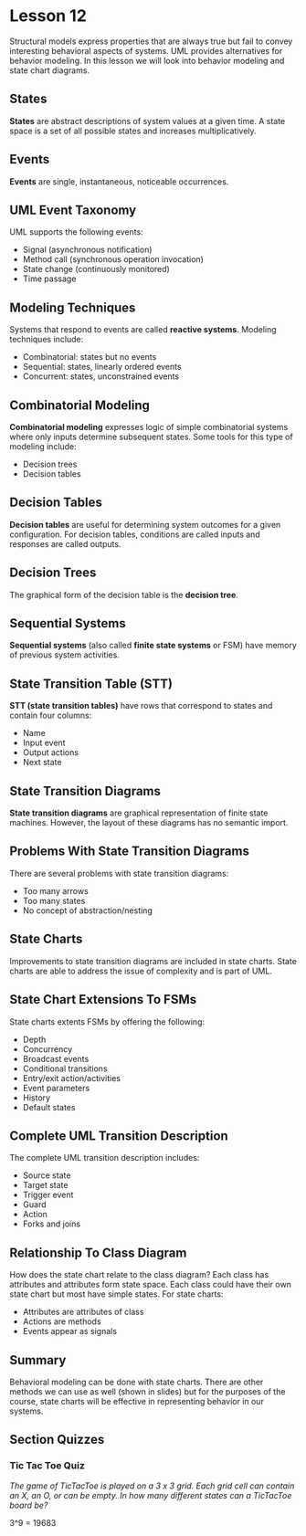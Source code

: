 # Lesson 12

Structural models express properties that are always true but fail to convey interesting behavioral aspects of systems. UML provides alternatives for behavior modeling. In this lesson we will look into behavior modeling and state chart diagrams.

## States

**States** are abstract descriptions of system values at a given time. A state space is a set of all possible states and increases multiplicatively.

## Events

**Events** are single, instantaneous, noticeable occurrences.

## UML Event Taxonomy

UML supports the following events:

- Signal (asynchronous notification)
- Method call (synchronous operation invocation)
- State change (continuously monitored)
- Time passage

## Modeling Techniques

Systems that respond to events are called **reactive systems**. Modeling techniques include:

- Combinatorial: states but no events
- Sequential: states, linearly ordered events
- Concurrent: states, unconstrained events

## Combinatorial Modeling

**Combinatorial modeling** expresses logic of simple combinatorial systems where only inputs determine subsequent states. Some tools for this type of modeling include:

- Decision trees
- Decision tables

## Decision Tables

**Decision tables** are useful for determining system outcomes for a given configuration. For decision tables, conditions are called inputs and responses are called outputs.

## Decision Trees

The graphical form of the decision table is the **decision tree**.

## Sequential Systems

**Sequential systems** (also called **finite state systems** or FSM) have memory of previous system activities.

## State Transition Table (STT)

**STT (state transition tables)** have rows that correspond to states and contain four columns:

- Name
- Input event
- Output actions
- Next state

## State Transition Diagrams

**State transition diagrams** are graphical representation of finite state machines. However, the layout of these diagrams has no semantic import.

## Problems With State Transition Diagrams

There are several problems with state transition diagrams:

- Too many arrows
- Too many states
- No concept of abstraction/nesting

## State Charts

Improvements to state transition diagrams are included in state charts. State charts are able to address the issue of complexity and is part of UML.

## State Chart Extensions To FSMs

State charts extents FSMs by offering the following:

- Depth
- Concurrency
- Broadcast events
- Conditional transitions
- Entry/exit action/activities
- Event parameters
- History
- Default states

## Complete UML Transition Description

The complete UML transition description includes:

- Source state
- Target state
- Trigger event
- Guard
- Action
- Forks and joins

## Relationship To Class Diagram

How does the state chart relate to the class diagram? Each class has attributes and attributes form state space. Each class could have their own state chart but most have simple states. For state charts:

- Attributes are attributes of class
- Actions are methods
- Events appear as signals

## Summary

Behavioral modeling can be done with state charts. There are other methods we can use as well (shown in slides) but for the purposes of the course, state charts will be effective in representing behavior in our systems.

## Section Quizzes

### Tic Tac Toe Quiz

_The game of TicTacToe is played on a 3 x 3 grid. Each grid cell can contain an X, an O, or can be empty. In how many different states can a TicTacToe board be?_

3^9 = 19683

